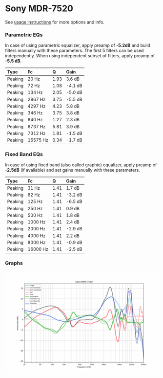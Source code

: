 # Sony MDR-7520
See [usage instructions](https://github.com/jaakkopasanen/AutoEq#usage) for more options and info.

### Parametric EQs
In case of using parametric equalizer, apply preamp of **-5.2dB** and build filters manually
with these parameters. The first 5 filters can be used independently.
When using independent subset of filters, apply preamp of **-5.5 dB**.

| Type    | Fc       |    Q | Gain    |
|:--------|:---------|:-----|:--------|
| Peaking | 20 Hz    | 1.93 | 3.6 dB  |
| Peaking | 72 Hz    | 1.08 | -4.1 dB |
| Peaking | 134 Hz   | 2.05 | -5.0 dB |
| Peaking | 2867 Hz  | 3.75 | -5.5 dB |
| Peaking | 4297 Hz  | 4.23 | 5.8 dB  |
| Peaking | 346 Hz   | 3.75 | 3.8 dB  |
| Peaking | 840 Hz   | 1.27 | 2.3 dB  |
| Peaking | 6737 Hz  | 5.81 | 3.9 dB  |
| Peaking | 7312 Hz  | 1.81 | -1.5 dB |
| Peaking | 16575 Hz | 0.34 | -1.7 dB |

### Fixed Band EQs
In case of using fixed band (also called graphic) equalizer, apply preamp of **-2.5dB**
(if available) and set gains manually with these parameters.

| Type    | Fc       |    Q | Gain    |
|:--------|:---------|:-----|:--------|
| Peaking | 31 Hz    | 1.41 | 1.7 dB  |
| Peaking | 62 Hz    | 1.41 | -3.2 dB |
| Peaking | 125 Hz   | 1.41 | -6.5 dB |
| Peaking | 250 Hz   | 1.41 | 0.9 dB  |
| Peaking | 500 Hz   | 1.41 | 1.8 dB  |
| Peaking | 1000 Hz  | 1.41 | 2.4 dB  |
| Peaking | 2000 Hz  | 1.41 | -2.9 dB |
| Peaking | 4000 Hz  | 1.41 | 2.2 dB  |
| Peaking | 8000 Hz  | 1.41 | -0.9 dB |
| Peaking | 16000 Hz | 1.41 | -2.5 dB |

### Graphs
![](./Sony%20MDR-7520.png)